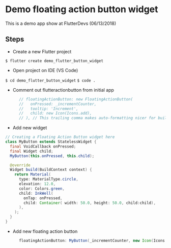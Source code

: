 # Demo floating action button widget

This is a demo app show at FlutterDevs (06/13/2018)

## Steps

- Create a new Flutter project

`$ flutter create demo_flutter_button_widget`

- Open project on IDE (VS Code)

`$ cd demo_flutter_button_widget`
`$ code .`

- Comment out flutteractionbutton from initial app

```java
      // floatingActionButton: new FloatingActionButton(
      //   onPressed: _incrementCounter,
      //   tooltip: 'Increment',
      //   child: new Icon(Icons.add),
      // ), // This trailing comma makes auto-formatting nicer for build methods.
```

- Add new widget

```java
// Creating a Floating Action Button widget here
class MyButton extends StatelessWidget {
  final VoidCallback onPressed;
  final Widget child;
  MyButton(this.onPressed, this.child);

  @override
  Widget build(BuildContext context) {
    return Material(
      type: MaterialType.circle,
      elevation: 12.0,
      color: Colors.green,
      child: InkWell(
        onTap: onPressed,
        child: Container( width: 50.0, height: 50.0, child:child),
      ),
    );
  }
}
```

- Add new floating action button

```java
      floatingActionButton: MyButton(_incrementCounter, new Icon(Icons.add)),
```